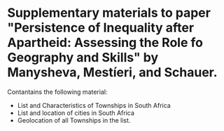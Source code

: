 # Supplementary materials to paper "Persistence of Inequality after Apartheid: Assessing the Role fo Geography and Skills" by Manysheva, Mestíeri, and Schauer.

Contantains the following material:
- List and Characteristics of Townships in South Africa
- List and location of cities in South Africa
- Geolocation of all Townships in the list.
